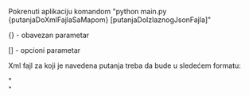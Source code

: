 Pokrenuti aplikaciju komandom "python main.py {putanjaDoXmlFajlaSaMapom} [putanjaDoIzlaznogJsonFajla]"

{} - obavezan parametar

[] - opcioni parametar

Xml fajl za koji je navedena putanja treba da bude u sledećem formatu:

"<map>
	<cells>
    <!-- proizvoljan broj cell-ova ---> 
		<cell row="BROJ_OD_1_DO_100" col= "SLOVO_OD_A_DO_Z" />
	</cells>	
	<start-point row="BROJ_OD_1_DO_100" col= "SLOVO_OD_A_DO_Z" />
	<end-point row="BROJ_OD_1_DO_100" col= "SLOVO_OD_A_DO_Z" />
</map>"

